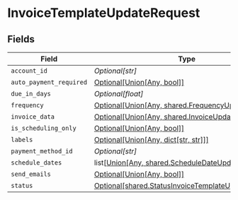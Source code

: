 # InvoiceTemplateUpdateRequest


## Fields

| Field                                                                                                                   | Type                                                                                                                    | Required                                                                                                                | Description                                                                                                             |
| ----------------------------------------------------------------------------------------------------------------------- | ----------------------------------------------------------------------------------------------------------------------- | ----------------------------------------------------------------------------------------------------------------------- | ----------------------------------------------------------------------------------------------------------------------- |
| `account_id`                                                                                                            | *Optional[str]*                                                                                                         | :heavy_minus_sign:                                                                                                      | N/A                                                                                                                     |
| `auto_payment_required`                                                                                                 | [Optional[Union[Any, bool]]](undefined/models/shared/invoicetemplateupdaterequestautopaymentrequired.md)                | :heavy_minus_sign:                                                                                                      | N/A                                                                                                                     |
| `due_in_days`                                                                                                           | *Optional[float]*                                                                                                       | :heavy_minus_sign:                                                                                                      | N/A                                                                                                                     |
| `frequency`                                                                                                             | [Optional[Union[Any, shared.FrequencyUpdate]]](undefined/models/shared/invoicetemplateupdaterequestfrequency.md)        | :heavy_minus_sign:                                                                                                      | N/A                                                                                                                     |
| `invoice_data`                                                                                                          | [Optional[Union[Any, shared.InvoiceUpdateRequest]]](undefined/models/shared/invoicetemplateupdaterequestinvoicedata.md) | :heavy_minus_sign:                                                                                                      | N/A                                                                                                                     |
| `is_scheduling_only`                                                                                                    | [Optional[Union[Any, bool]]](undefined/models/shared/invoicetemplateupdaterequestisschedulingonly.md)                   | :heavy_minus_sign:                                                                                                      | N/A                                                                                                                     |
| `labels`                                                                                                                | [Optional[Union[Any, dict[str, str]]]](undefined/models/shared/invoicetemplateupdaterequestlabels.md)                   | :heavy_minus_sign:                                                                                                      | N/A                                                                                                                     |
| `payment_method_id`                                                                                                     | *Optional[str]*                                                                                                         | :heavy_minus_sign:                                                                                                      | N/A                                                                                                                     |
| `schedule_dates`                                                                                                        | list[[Union[Any, shared.ScheduleDateUpdate]](undefined/models/shared/invoicetemplateupdaterequestscheduledates.md)]     | :heavy_minus_sign:                                                                                                      | N/A                                                                                                                     |
| `send_emails`                                                                                                           | [Optional[Union[Any, bool]]](undefined/models/shared/invoicetemplateupdaterequestsendemails.md)                         | :heavy_minus_sign:                                                                                                      | N/A                                                                                                                     |
| `status`                                                                                                                | [Optional[shared.StatusInvoiceTemplateUpdateRequest]](undefined/models/shared/statusinvoicetemplateupdaterequest.md)    | :heavy_minus_sign:                                                                                                      | N/A                                                                                                                     |